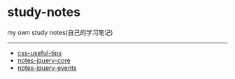 # study-notes
my own study notes(自己的学习笔记)
***
- [css-useful-tips](https://github.com/buuug7/study-notes/blob/master/css-useful-tips.md)
- [notes-jquery-core](https://github.com/buuug7/blob/master/study-notes#notes-jquery.md)
- [notes-jquery-events](https://github.com/buuug7/blob/master/study-notes#notes-jquery.md)

